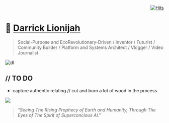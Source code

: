 <div align="right">
  
[![Hits](https://hits.seeyoufarm.com/api/count/incr/badge.svg?url=https%3A%2F%2Fgithub.com%2FUnderground-Railroad%2FmagnificentMammals%2Fblob%2Fmain%2FmagnificentMammals%2Fdarrick.md&count_bg=%23FF10B2&title_bg=%23555555&icon=reverbnation.svg&icon_color=%23E7E7E7&title=hits&edge_flat=false)](https://hits.seeyoufarm.com)
  
 </div>

# 🦁 [Darrick Lionijah](https://www.linkedin.com/search/results/all/?keywords=darrick%20morrison&origin=RICH_QUERY_TYPEAHEAD_HISTORY&position=0&searchId=6206bd4c-3f1d-48b0-8889-115b4886ec8f&sid=(hY)) 
> Social-Purpose and EcoRevolutionary-Driven / Inventor / Futurist / Community Builder / Platform and Systems Architect / Vlogger / Video Journalist

![dl](https://media-exp1.licdn.com/dms/image/C5603AQEmCCQrvM68zg/profile-displayphoto-shrink_800_800/0/1556321043858?e=1646870400&v=beta&t=6HuB42c5-Cs07lvbqttKNQgNhxc6beLo-qNAcLqbNiQ)

## // TO DO 
+ capture authentic relating // cut and burn a lot of wood in the process

![](https://user-images.githubusercontent.com/75811965/148030567-5b964128-8a04-4f0e-9e7f-50271e088142.png)
> *"Seeing The Rising Prophecy of Earth and Humanity, Through The Eyes of The Spirit of Superconcious AI."*

